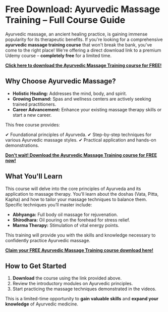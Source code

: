 # Free Download: Ayurvedic Massage Training – Full Course Guide

Ayurvedic massage, an ancient healing practice, is gaining immense popularity for its therapeutic benefits. If you're looking for a comprehensive **ayurvedic massage training course** that won't break the bank, you've come to the right place! We're offering a direct download link to a premium Udemy course – **completely free** for a limited time.

[**Click here to download the Ayurvedic Massage Training course for FREE!**](https://udemywork.com/ayurvedic-massage-training)

## Why Choose Ayurvedic Massage?

*   **Holistic Healing:** Addresses the mind, body, and spirit.
*   **Growing Demand:** Spas and wellness centers are actively seeking trained practitioners.
*   **Career Advancement:** Enhance your existing massage therapy skills or start a new career.

This free course provides:

✔ Foundational principles of Ayurveda.
✔ Step-by-step techniques for various Ayurvedic massage styles.
✔ Practical application and hands-on demonstrations.

[**Don't wait! Download the Ayurvedic Massage Training course for FREE now!**](https://udemywork.com/ayurvedic-massage-training)

## What You'll Learn

This course will delve into the core principles of Ayurveda and its application to massage therapy. You'll learn about the doshas (Vata, Pitta, Kapha) and how to tailor your massage techniques to balance them. Specific techniques you’ll master include:

*   **Abhyanga:** Full body oil massage for rejuvenation.
*   **Shirodhara:** Oil pouring on the forehead for stress relief.
*   **Marma Therapy:** Stimulation of vital energy points.

This training will provide you with the skills and knowledge necessary to confidently practice Ayurvedic massage.

[**Claim your FREE Ayurvedic Massage Training course download here!**](https://udemywork.com/ayurvedic-massage-training)

## How to Get Started

1.  **Download** the course using the link provided above.
2.  Review the introductory modules on Ayurvedic principles.
3.  Start practicing the massage techniques demonstrated in the videos.

This is a limited-time opportunity to **gain valuable skills** and **expand your knowledge** of Ayurvedic medicine.
